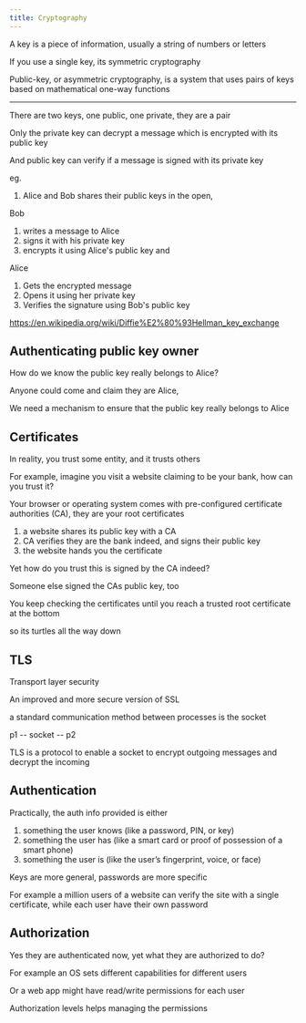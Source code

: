 ```yaml
---
title: Cryptography
---
```


A key is a piece of information, usually a string of numbers or letters

If you use a single key, its symmetric cryptography

Public-key, or asymmetric cryptography, is a system that uses pairs of keys based on mathematical one-way functions 

---

There are two keys, one public, one private, they are a pair 

Only the private key can decrypt a message which is encrypted with its public key 

And public key can verify if a message is signed with its private key 

eg.

1. Alice and Bob shares their public keys in the open, 

Bob 
1. writes a message to Alice
2. signs it with his private key
3. encrypts it using Alice's public key and 

Alice 
1. Gets the encrypted message
2. Opens it using her private key 
3. Verifies the signature using Bob's public key 


<https://en.wikipedia.org/wiki/Diffie%E2%80%93Hellman_key_exchange>


## Authenticating public key owner


How do we know the public key really belongs to Alice? 

Anyone could come and claim they are Alice,

We need a mechanism to ensure that the public key really belongs to Alice  

## Certificates

In reality, you trust some entity, and it trusts others

For example, imagine you visit a website claiming to be your bank, how can you trust it?

Your browser or operating system comes with pre-configured certificate authorities (CA), they are your root certificates

1. a website shares its public key with a CA 
2. CA verifies they are the bank indeed, and signs their public key 
3. the website hands you the certificate 

Yet how do you trust this is signed by the CA indeed? 

Someone else signed the CAs public key, too

You keep checking the certificates until you reach a trusted root certificate at the bottom 

so its turtles all the way down 



## TLS

Transport layer security 

An improved and more secure version of SSL 

a standard communication method between processes is the socket

p1 -- socket -- p2 

TLS is a protocol to enable a socket to encrypt outgoing messages and decrypt the incoming


## Authentication 

Practically, the auth info provided is either 
1. something the user knows (like a password, PIN, or key)
2. something the user has (like a smart card or proof of possession of a smart phone)
3. something the user is (like the user’s fingerprint, voice, or face)

Keys are more general, passwords are more specific 

For example a million users of a website can verify the site with a single certificate, while each user have their own password 



## Authorization 

Yes they are authenticated now, yet what they are authorized to do? 

For example an OS sets different capabilities for different users 

Or a web app might have read/write permissions for each user 

Authorization levels helps managing the permissions 

